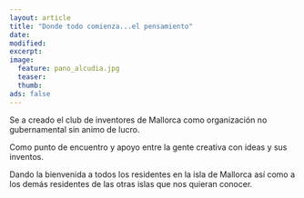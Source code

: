 ```yaml
---
layout: article
title: "Donde todo comienza...el pensamiento"
date: 
modified:
excerpt:
image: 
  feature: pano_alcudia.jpg
  teaser: 
  thumb:
ads: false
---
```


Se a creado el club de inventores de Mallorca como organización no gubernamental sin animo de lucro.

Como punto de encuentro y apoyo entre la gente creativa con ideas y sus inventos.

Dando la bienvenida a todos los residentes en la isla de Mallorca así como a los demás residentes de las otras islas que nos quieran conocer.